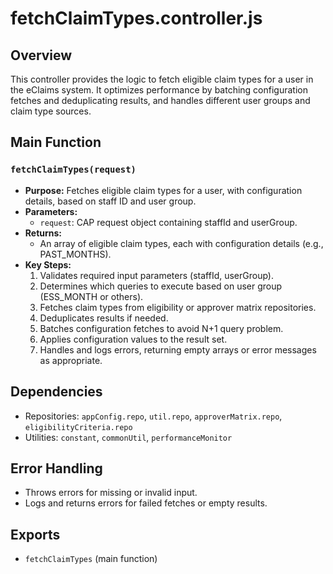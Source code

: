 # fetchClaimTypes.controller.js

## Overview
This controller provides the logic to fetch eligible claim types for a user in the eClaims system. It optimizes performance by batching configuration fetches and deduplicating results, and handles different user groups and claim type sources.

## Main Function
### `fetchClaimTypes(request)`
- **Purpose:** Fetches eligible claim types for a user, with configuration details, based on staff ID and user group.
- **Parameters:**
  - `request`: CAP request object containing staffId and userGroup.
- **Returns:**
  - An array of eligible claim types, each with configuration details (e.g., PAST_MONTHS).
- **Key Steps:**
  1. Validates required input parameters (staffId, userGroup).
  2. Determines which queries to execute based on user group (ESS_MONTH or others).
  3. Fetches claim types from eligibility or approver matrix repositories.
  4. Deduplicates results if needed.
  5. Batches configuration fetches to avoid N+1 query problem.
  6. Applies configuration values to the result set.
  7. Handles and logs errors, returning empty arrays or error messages as appropriate.

## Dependencies
- Repositories: `appConfig.repo`, `util.repo`, `approverMatrix.repo`, `eligibilityCriteria.repo`
- Utilities: `constant`, `commonUtil`, `performanceMonitor`

## Error Handling
- Throws errors for missing or invalid input.
- Logs and returns errors for failed fetches or empty results.

## Exports
- `fetchClaimTypes` (main function) 